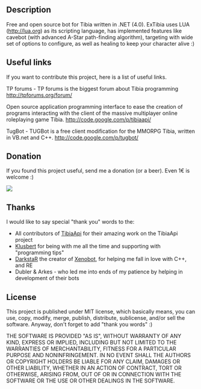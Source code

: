 ## Description ##
Free and open source bot for Tibia written in .NET (4.0).
ExTibia uses LUA (http://lua.org) as its scripting language, has implemented features like cavebot (with advanced A-Star path-finding algorithm), targeting with wide set of options to configure, as well as healing to keep your character alive :)

## Useful links ##
If you want to contribute this project, here is a list of useful links.

TP forums - TP forums is the biggest forum about Tibia programming
http://tpforums.org/forum/

Open source application programming interface to ease the creation of programs interacting with the client of the massive multiplayer online roleplaying game Tibia.
http://code.google.com/p/tibiaapi/


TugBot - TUGBot is a free client modification for the MMORPG Tibia, written in VB.net and C++.
http://code.google.com/p/tugbot/




## Donation ##
If you found this project useful, send me a donation (or a beer). Even 1€ is welcome :)

[![](http://impulse.x10.mx/IMG/paypal-donate.png)](https://www.paypal.com/cgi-bin/webscr?cmd=_s-xclick&hosted_button_id=3UW57JWMXL8GC)


## Thanks ##
I would like to say special "thank you" words to the:

  * All contributors of [TibiaApi](http://code.google.com/p/tibiaapi/people/list) for their amazing work on the TibiaApi project
  * [Klusbert](http://tpforums.org/forum/members/701-klusbert) for being with me all the time and supporting with "programming tips"
  * [DarkstaR](http://tpforums.org/forum/members/1098-DarkstaR) the creator of [Xenobot](http://xenobot.net/), for helping me fall in love with C++, and RE
  * Dubler & Arkes - who led me into ends of my patience by helping in development of their bots

## License ##
This project is published under MIT license, which basically means, you can use, copy, modify, merge, publish, distribute, sublicense, and/or sell the software.
Anyway, don't forget to add "thank you words" :)

THE SOFTWARE IS PROVIDED "AS IS", WITHOUT WARRANTY OF ANY KIND, EXPRESS OR IMPLIED, INCLUDING BUT NOT LIMITED TO THE WARRANTIES OF MERCHANTABILITY, FITNESS FOR A PARTICULAR PURPOSE AND NONINFRINGEMENT. IN NO EVENT SHALL THE AUTHORS OR COPYRIGHT HOLDERS BE LIABLE FOR ANY CLAIM, DAMAGES OR OTHER LIABILITY, WHETHER IN AN ACTION OF CONTRACT, TORT OR OTHERWISE, ARISING FROM, OUT OF OR IN CONNECTION WITH THE SOFTWARE OR THE USE OR OTHER DEALINGS IN THE SOFTWARE.